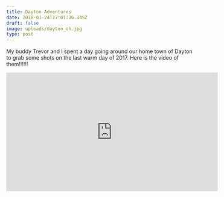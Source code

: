 ```yaml
---
title: Dayton Adventures
date: 2018-01-24T17:01:36.345Z
draft: false
image: uploads/dayton_oh.jpg
type: post
---
```

My buddy Trevor and I spent a day going around our home town of Dayton to grab some shots on the last warm day of 2017. Here is the video of them!!!!!!

<!--more-->
<iframe width="560" height="315" src="https://www.youtube.com/embed/o2-HOZduobg" frameborder="0" allow="autoplay; encrypted-media" allowfullscreen></iframe>
